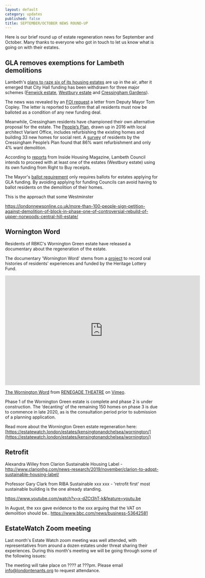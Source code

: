 ```yaml
---
layout: default
category: updates
published: false 
title: SEPTEMBER/OCTOBER NEWS ROUND-UP
---
```

Here is our brief round up of estate regeneration news for September and October. Many thanks to everyone who got in touch to let us know what is going on with their estates.

## GLA removes exemptions for Lambeth demolitions
Lambeth's [plans to raze six of its housing estates](https://estatewatch.london/underthreat/lambeth/) are up in the air, after it emerged that City Hall funding has been withdrawn for three major schemes ([Fenwick estate](https://estatewatch.london/estates/lambeth/fenwick/), [Westbury estate](https://estatewatch.london/estates/lambeth/westbury/) and [Cressingham Gardens](https://estatewatch.london/estates/lambeth/cressingham/)).

The news was revealed by an [FOI request](https://www.whatdotheyknow.com/request/cressingham_gardens_3?nocache=incoming-1639570#incoming-1639570) a letter from Deputy Mayor Tom Copley. The letter is reported to confirm that all residents must now be balloted as a condition of any new funding deal.

Meanwhile, Cressingham residents have championed their own alternative proposal for the estate. The [People’s Plan](http://cressinghampeoplesplan.org.uk), drawn up in 2016 with local architect Variant Office, includes refurbishing the existing homes and building 33 new homes for social rent. A [survey](http://cressinghampeoplesplan.org.uk/docs/TPP.pdf) of residents by the Cressingham People’s Plan found that 86% want refurbishment and only 4% want demolition.

According to [reports](https://www.insidehousing.co.uk/news/news/gla-funding-withdrawn-for-three-major-council-estate-regeneration-schemes-68045) from Inside Housing Magazine, Lambeth Council intends to proceed with at least one of the estates (Westbury estate) using its own funding from Right to Buy receipts. 

The Mayor's [ballot requirement](https://www.london.gov.uk/what-we-do/housing-and-land/improving-quality/estate-regeneration) only requires ballots for estates applying for GLA funding. By avoiding applying for funding Councils can avoid having to ballot residents on the demolition of their homes. 

This is the approach that some Westminster


https://londonnewsonline.co.uk/more-than-100-people-sign-petition-against-demolition-of-block-in-phase-one-of-controversial-rebuild-of-upper-norwoods-central-hill-estate/


## Wornington Word
Residents of RBKC's Wornington Green estate have released a documentary about the regeneration of the estate. 

The documentary 'Wornington Word' stems from a [project](https://worningtonword.renegadetheatre.co.uk/) to record oral histories of residents' experiences and funded by the Heritage Lottery Fund.

<iframe src="https://player.vimeo.com/video/461591871" width="640" height="360" frameborder="0" allow="autoplay; fullscreen" allowfullscreen></iframe>
<p><a href="https://vimeo.com/461591871">The Wornington Word</a> from <a href="https://vimeo.com/user100863644">RENEGADE THEATRE</a> on <a href="https://vimeo.com">Vimeo</a>.</p>

Phase 1 of the Wornington Green estate is complete and phase 2 is under construction. The ‘decanting’ of the remaining 150 homes on phase 3 is due to commence in late 2020, as is the consultation period prior to submission of a planning application.

Read more about the Wornington Green estate regeneration here: [https://estatewatch.london/estates/kensingtonandchelsea/wornington/](https://estatewatch.london/estates/kensingtonandchelsea/wornington/)

## Retrofit 
Alexandra Willey from Clarion
Sustainable Housing Label - http://www.clarionhg.com/news-research/2019/november/clarion-to-adopt-sustainable-housing-label/

Professor Gary Clark from RIBA Sustainable xxx xxx - 'retrofit first' most sustainable building is the one already standing.

https://www.youtube.com/watch?v=x-dZCt3hT-k&feature=youtu.be

In August, the xxx gave evidence to the xxx arguing that the VAT on demolition should be..
https://www.bbc.com/news/business-53642581

## EstateWatch Zoom meeting
Last month's Estate Watch zoom meeting was well attended, with representatives from around a dozen estates under threat sharing their experiences. During this month's meeting we will be going through some of the following issues:

The meeting will take place on ???? at ???pm. 
Please email info@londontenants.org to request attendance.


<meta name="twitter:card" content="summary" />
<meta name="twitter:site" content="@LondonTenants" />
<meta name="twitter:creator" content="@justspace7" />
<meta property="og:url" content="https://estatewatch.london/august-news-roundup/" />
<meta property="og:title" content="Estate Watch news roundup - August" />
<meta property="og:description" content="Camden Goods Yard estates vote against demolition in ballot and Alton estate regen sent back to drawing board as developer pulls out." />
<meta property="og:image" content="https://estatewatch.london/images/august.png" />
